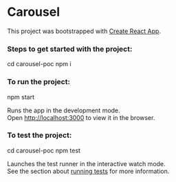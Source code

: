 # Carousel

This project was bootstrapped with [Create React App](https://github.com/facebook/create-react-app).

### Steps to get started with the project:
cd carousel-poc
npm i

### To run the project:
npm start

Runs the app in the development mode.<br>
Open [http://localhost:3000](http://localhost:3000) to view it in the browser.


### To test the project:
cd carousel-poc
npm test

Launches the test runner in the interactive watch mode.<br>
See the section about [running tests](https://facebook.github.io/create-react-app/docs/running-tests) for more information.
